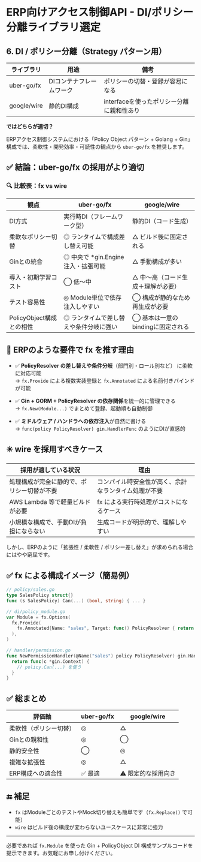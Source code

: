 # ERP向けアクセス制御API - DI/ポリシー分離ライブラリ選定

## 6. DI / ポリシー分離（Strategy パターン用）

| ライブラリ | 用途 | 備考 |
|-----------|------|------|
| uber-go/fx | DIコンテナフレームワーク | ポリシーの切替・登録が容易になる |
| google/wire | 静的DI構成 | interfaceを使ったポリシー分離に親和性あり |

**ではどちらが適切？**

ERPアクセス制御システムにおける「Policy Object パターン + Golang + Gin」構成では、柔軟性・開発効率・可読性の観点から `uber-go/fx` を推奨します。

## ✅ 結論：uber-go/fx の採用がより適切

### 🔍 比較表：fx vs wire

| 観点 | uber-go/fx | google/wire |
|------|------------|-------------|
| DI方式 | 実行時DI（フレームワーク型） | 静的DI（コード生成） |
| 柔軟なポリシー切替 | ◎ ランタイムで構成差し替え可能 | △ ビルド後に固定される |
| Ginとの統合 | ◎ 中央で *gin.Engine 注入・拡張可能 | △ 手動構成が多い |
| 導入・初期学習コスト | ◯ 低〜中 | △ 中〜高（コード生成＋理解が必要） |
| テスト容易性 | ◎ Module単位で依存注入しやすい | ◯ 構成が静的なため再生成が必要 |
| PolicyObject構成との相性 | ◎ ランタイムで差し替えや条件分岐に強い | ◯ 基本は一意のbindingに固定される |

## 🎯 ERPのような要件で fx を推す理由

- ✅ **PolicyResolver の差し替えや条件分岐**（部門別・ロール別など） に柔軟に対応可能  
  → `fx.Provide` による複数実装登録と `fx.Annotated` による名前付きバインドが可能

- ✅ **Gin + GORM + PolicyResolver の依存関係**を統一的に管理できる  
  → `fx.New(Module...)` でまとめて登録、起動順も自動制御

- ✅ **ミドルウェア / ハンドラへの依存注入**が自然に書ける  
  → `func(policy PolicyResolver) gin.HandlerFunc` のようにDIが直感的

## ✳️ wire を採用すべきケース

| 採用が適している状況 | 理由 |
|-------------------|------|
| 処理構成が完全に静的で、ポリシー切替が不要 | コンパイル時安全性が高く、余計なランタイム処理が不要 |
| AWS Lambda 等で軽量ビルドが必要 | fx による実行時処理がコストになるケース |
| 小規模な構成で、手動DIが負担にならない | 生成コードが明示的で、理解しやすい |

しかし、ERPのように「拡張性 / 柔軟性 / ポリシー差し替え」が求められる場合にはやや窮屈です。

## ✅ fx による構成イメージ（簡易例）

```go
// policy/sales.go
type SalesPolicy struct{}
func (s SalesPolicy) Can(...) (bool, string) { ... }

// di/policy_module.go
var Module = fx.Options(
  fx.Provide(
    fx.Annotated{Name: "sales", Target: func() PolicyResolver { return SalesPolicy{} }},
  ),
)

// handler/permission.go
func NewPermissionHandler(@Name("sales") policy PolicyResolver) gin.HandlerFunc {
  return func(c *gin.Context) {
    // policy.Can(...) を使う
  }
}
```

## ✅ 総まとめ

| 評価軸 | uber-go/fx | google/wire |
|--------|------------|-------------|
| 柔軟性（ポリシー切替） | ◎ | △ |
| Ginとの親和性 | ◎ | ◯ |
| 静的安全性 | ◯ | ◎ |
| 複雑な拡張性 | ◎ | △ |
| ERP構成への適合性 | ✅ 最適 | ⚠️ 限定的な採用向き |

## 🔚 補足

- `fx` はModuleごとのテストやMock切り替えも簡単です（`fx.Replace()` で可能）
- `wire` はビルド後の構成が変わらないユースケースに非常に強力

---

必要であれば `fx.Module` を使った Gin + PolicyObject DI 構成サンプルコードを提示できます。お気軽にお申し付けください。